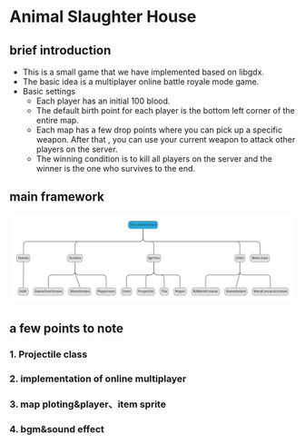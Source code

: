 # Animal Slaughter House

## brief introduction

- This is a small game that we have implemented based on libgdx.
- The basic idea is a multiplayer online battle royale mode game.
- Basic settings
    - Each player has an initial 100 blood.
    - The default birth point for each player is the bottom left corner of the entire map.
    - Each map has a few drop points where you can pick up a specific weapon. After that , you can use your current weapon to attack other players on the server.
    - The winning condition is to kill all players on the server and the winner is the one who survives to the end.

## main framework

![framework2](framework2.png)

## a  few points to note

### 1. Projectile class



### 2. implementation of online multiplayer



### 3. map ploting&player、item sprite



### 4. bgm&sound effect

